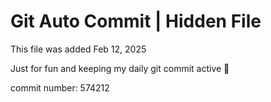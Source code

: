 # Git Auto Commit | Hidden File

This file was added Feb 12, 2025

Just for fun and keeping my daily git commit active 🤪

commit number: 574212
